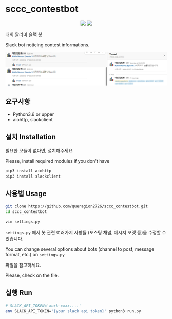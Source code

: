 # sccc_contestbot

<p align="center">
    <img src="https://img.shields.io/badge/Python-3.6%20|%203.7-blue">
    <img src="https://img.shields.io/badge/License-Apache--2.0-blue">
</p>

대회 알리미 슬랙 봇

Slack bot noticing contest informations.

![Capture](img/Capture.jpg?raw=true)

## 요구사항

- Python3.6 or upper
- aiohttp, slackclient


## 설치 Installation

필요한 모듈이 없다면, 설치해주세요.

Please, install required modules if you don't have

```sh
pip3 install aiohttp 
pip3 install slackclient
```

## 사용법 Usage

```sh
git clone https://github.com/queragion2726/sccc_contestbot.git
cd sccc_contestbot
```

```sh
vim settings.py
```

`settings.py` 에서 봇 관련 여러가지 사항들 (포스팅 채널, 메시지 포맷 등)을 수정할 수 있습니다.

You can change several options about bots (channel to post, message format, etc.) on `settings.py`

파일을 참고하세요.

Please, check on the file.

## 실행 Run

```sh
# SLACK_API_TOKEN='xoxb-xxxx....'
env SLACK_API_TOKEN='{your slack api token}' python3 run.py
```

